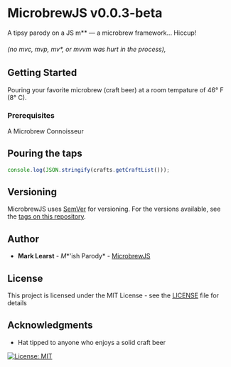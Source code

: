 # MicrobrewJS v0.0.3-beta

A tipsy parody on a JS m\*\* — a microbrew framework... Hiccup!

###### (no mvc, mvp, mv\*, or mvvm was hurt in the process),

## Getting Started

Pouring your favorite microbrew (craft beer) at a room tempature of 46° F (8° C).

### Prerequisites

A Microbrew Connoisseur

## Pouring the taps

```javascript
console.log(JSON.stringify(crafts.getCraftList()));
```

## Versioning

MicrobrewJS uses [SemVer](http://semver.org/) for versioning. For the versions available, see the [tags on this repository](https://github.com/your/project/tags).

## Author

* **Mark Learst** - *M**'ish Parody* - [MicrobrewJS](https://microbrew.io)

## License

This project is licensed under the MIT License - see the [LICENSE](LICENSE.md) file for details

## Acknowledgments

* Hat tipped to anyone who enjoys a solid craft beer

[![License: MIT](https://img.shields.io/badge/License-MIT-yellow.svg)](https://opensource.org/licenses/MIT)
